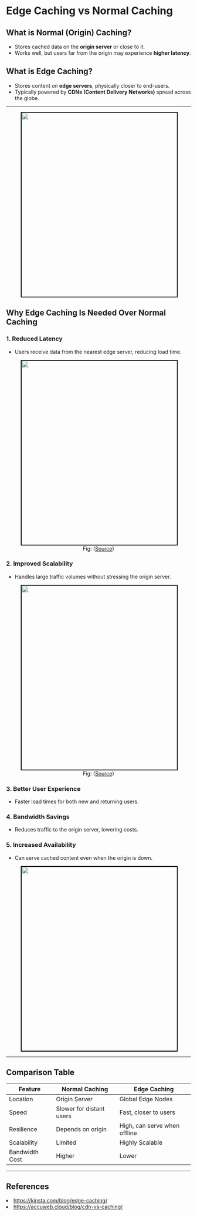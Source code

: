 
# Edge Caching vs Normal Caching

## What is Normal (Origin) Caching?

- Stores cached data on the **origin server** or close to it.
- Works well, but users far from the origin may experience **higher latency**.

## What is Edge Caching?

- Stores content on **edge servers**, physically closer to end-users.
- Typically powered by **CDNs (Content Delivery Networks)** spread across the globe.

---

<figure>
	<div align="center">
	<img src="/data/EdgeCaching/assets/normal_vs_edge.png" height="500" width="500" style="border: 2px solid black;"></div>
</figure>

## Why Edge Caching Is Needed Over Normal Caching

### 1. Reduced Latency
- Users receive data from the nearest edge server, reducing load time.

<figure>
	<div align="center">
	<img src="/data/EdgeCaching/assets/edgeCachePerformance.png" height="500" width="500" style="border: 2px solid black;"></div>
	<figcaption style="text-align: center">Fig: (<a href="https://kinsta.com/blog/edge-caching/">Source</a>)</figcaption>  
</figure>

### 2. Improved Scalability
- Handles large traffic volumes without stressing the origin server.

<figure>
	<div align="center">
	<img src="/data/EdgeCaching/assets/edgeCaching.png" height="500" width="500" style="border: 2px solid black;"></div>
	<figcaption style="text-align: center">Fig: (<a href="https://www.google.com/search?sca_esv=d8c7c81b1c3bf80c&rlz=1C1RXQR_enBD1151BD1151&q=edge+cache+vs+normal+caches&udm=2&fbs=ABzOT_CWdhQLP1FcmU5B0fn3xuWpA-dk4wpBWOGsoR7DG5zJBkzPWUS0OtApxR2914vrjk4ZqZZ4I2IkJifuoUeV0iQt1uortC3ar_w-QplxoC-7ph9F8Vj2YeEsC6afClCFefGJoHHIa1FDw-2NLtNHF2Skpx2pKPmVKHqzC9OgNdSbzo2uAw6migKoASmOxaeGOttTLWfAIbKoH9tQp3gwRbks2bTkZQ&sa=X&ved=2ahUKEwiRvbDyrceMAxWnTGwGHfAJKx0QtKgLegQIExAB&biw=1536&bih=730&dpr=1.25#vhid=Nb1VW2et6SjvYM&vssid=mosaic">Source</a>)</figcaption>  
</figure>

### 3. Better User Experience
- Faster load times for both new and returning users.

### 4. Bandwidth Savings
- Reduces traffic to the origin server, lowering costs.

### 5. Increased Availability
- Can serve cached content even when the origin is down.

<figure>
	<div align="center">
	<img src="/data/EdgeCaching/assets/originDown.png" height="500" width="500" style="border: 2px solid black;"></div>
</figure>

---

## Comparison Table

| Feature             | Normal Caching          | Edge Caching               |
|---------------------|-------------------------|----------------------------|
| Location            | Origin Server           | Global Edge Nodes          |
| Speed               | Slower for distant users| Fast, closer to users      |
| Resilience          | Depends on origin       | High, can serve when offline |
| Scalability         | Limited                 | Highly Scalable            |
| Bandwidth Cost      | Higher                  | Lower                      |

---

## References
<li><a href='https://kinsta.com/blog/edge-caching/'>https://kinsta.com/blog/edge-caching/</a>

<li><a href='https://accuweb.cloud/blog/cdn-vs-caching/'>https://accuweb.cloud/blog/cdn-vs-caching/</a>
